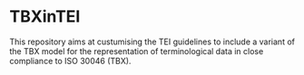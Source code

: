 # TBXinTEI
This repository aims at custumising the TEI guidelines to include a variant of the TBX model for the representation of terminological data in close compliance to ISO 30046 (TBX).
